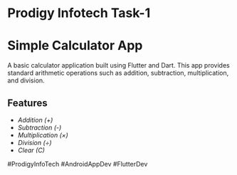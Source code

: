 # Prodigy Infotech Task-1

# Simple Calculator App

A basic calculator application built using Flutter and Dart. This app provides standard arithmetic operations such as addition, subtraction, multiplication, and division.

## Features

- *Addition (+)*
- *Subtraction (-)*
- *Multiplication (×)*
- *Division (÷)*
- *Clear (C)*

#ProdigyInfoTech #AndroidAppDev #FlutterDev
